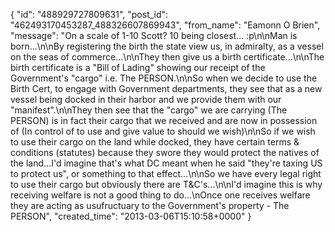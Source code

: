  {
   "id": "488929727809631",
   "post_id": "462493170453287_488326607869943",
   "from_name": "Eamonn O Brien",
   "message": "On a scale of 1-10 Scott? 10 being closest... :p\n\nMan is born...\n\nBy registering the birth the state view us, in admiralty, as a vessel on the seas of commerce...\n\nThey then give us a birth certificate...\n\nThe birth certificate is a \"Bill of Lading\" showing our receipt of the Government's \"cargo\" i.e. The PERSON.\n\nSo when we decide to use the Birth Cert, to engage with Government departments, they see that as a new vessel being docked in their harbor and we provide them with our \"manifest\".\n\nThey then see that the \"cargo\" we are carrying (The PERSON) is in fact their cargo that we received and are now in possession of (In control of to use and give value to should we wish)\n\nSo if we wish to use their cargo on the land while docked, they have certain terms & conditions (statutes) because they swore they would protect the natives of the land...I'd imagine that's what DC meant when he said \"they're taxing US to protect us\", or something to that effect...\n\nSo we have every legal right to use their cargo but obviously there are T&C's...\n\nI'd imagine this is why receiving welfare is not a good thing to do...\nOnce one receives welfare they are acting as usufructuary to the Government's property - The PERSON",
   "created_time": "2013-03-06T15:10:58+0000"
 }
